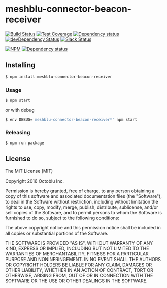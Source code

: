 # meshblu-connector-beacon-receiver

[![Build Status](https://travis-ci.org/octoblu/meshblu-connector-beacon-receiver.svg?branch=master)](https://travis-ci.org/octoblu/meshblu-connector-beacon-receiver)
[![Test Coverage](https://codecov.io/gh/octoblu/meshblu-connector-beacon-receiver/branch/master/graph/badge.svg)](https://codecov.io/gh/octoblu/meshblu-connector-beacon-receiver)
[![Dependency status](http://img.shields.io/david/octoblu/meshblu-connector-beacon-receiver.svg?style=flat)](https://david-dm.org/octoblu/meshblu-connector-beacon-receiver)
[![devDependency Status](http://img.shields.io/david/dev/octoblu/meshblu-connector-beacon-receiver.svg?style=flat)](https://david-dm.org/octoblu/meshblu-connector-beacon-receiver#info=devDependencies)
[![Slack Status](http://community-slack.octoblu.com/badge.svg)](http://community-slack.octoblu.com)

[![NPM](https://nodei.co/npm/meshblu-connector-beacon-receiver.svg?style=flat)](https://npmjs.org/package/meshblu-connector-beacon-receiver)
[![Dependency status](http://img.shields.io/david/octoblu/meshblu-connector-beacon-receiver.svg?style=flat)](https://david-dm.org/octoblu/meshblu-connector-beacon-receiver)


## Installing

```bash
$ npm install meshblu-connector-beacon-receiver
```

### Usage

```bash
$ npm start
```

or with debug

```bash
$ env DEBUG='meshblu-connector-beacon-receiver*' npm start
```

### Releasing

```bash
$ npm run package
```

## License

The MIT License (MIT)

Copyright 2016 Octoblu Inc.

Permission is hereby granted, free of charge, to any person obtaining a copy
of this software and associated documentation files (the "Software"), to deal
in the Software without restriction, including without limitation the rights
to use, copy, modify, merge, publish, distribute, sublicense, and/or sell
copies of the Software, and to permit persons to whom the Software is
furnished to do so, subject to the following conditions:

The above copyright notice and this permission notice shall be included in
all copies or substantial portions of the Software.

THE SOFTWARE IS PROVIDED "AS IS", WITHOUT WARRANTY OF ANY KIND, EXPRESS OR
IMPLIED, INCLUDING BUT NOT LIMITED TO THE WARRANTIES OF MERCHANTABILITY,
FITNESS FOR A PARTICULAR PURPOSE AND NONINFRINGEMENT. IN NO EVENT SHALL THE
AUTHORS OR COPYRIGHT HOLDERS BE LIABLE FOR ANY CLAIM, DAMAGES OR OTHER
LIABILITY, WHETHER IN AN ACTION OF CONTRACT, TORT OR OTHERWISE, ARISING FROM,
OUT OF OR IN CONNECTION WITH THE SOFTWARE OR THE USE OR OTHER DEALINGS IN
THE SOFTWARE.
